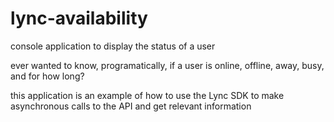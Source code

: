 # lync-availability
console application to display the status of a user

ever wanted to know, programatically, if a user is online, offline, away, busy, and for how long?

this application is an example of how to use the Lync SDK to make asynchronous calls to the API and get relevant information
